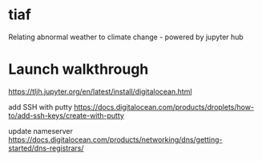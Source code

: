 # tiaf
Relating abnormal weather to climate change - powered by jupyter hub

# Launch walkthrough

https://tljh.jupyter.org/en/latest/install/digitalocean.html

add SSH with putty https://docs.digitalocean.com/products/droplets/how-to/add-ssh-keys/create-with-putty

update nameserver https://docs.digitalocean.com/products/networking/dns/getting-started/dns-registrars/
